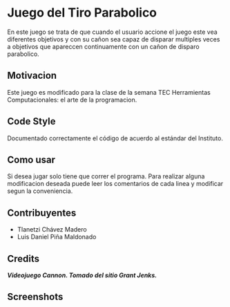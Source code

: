 # Juego del Tiro Parabolico
En este juego se trata de que cuando el usuario accione el juego este vea diferentes objetivos y con su cañon sea capaz
de disparar multiples veces a objetivos que apareccen continuamente con un cañon de disparo parabolico.

## Motivacion
Este juego es modificado para la clase de la semana TEC Herramientas Computacionales: el arte de la programacion.

## Code Style
Documentado correctamente el código de acuerdo al estándar del Instituto.

## Como usar
Si desea jugar solo tiene que correr el programa. Para realizar alguna modificacion deseada puede leer los comentarios de 
cada linea y modificar segun la conveniencia.

## Contribuyentes
- Tlanetzi Chávez Madero 			
- Luis Daniel Piña Maldonado

## Credits
***Videojuego Cannon. Tomado  del  sitio  Grant  Jenks.***

## Screenshots

